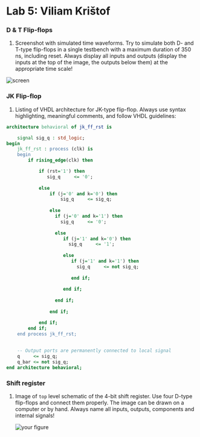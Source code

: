 # Lab 5: Viliam Krištof

### D & T Flip-flops

1. Screenshot with simulated time waveforms. Try to simulate both D- and T-type flip-flops in a single testbench with a maximum duration of 350 ns, including reset. Always display all inputs and outputs (display the inputs at the top of the image, the outputs below them) at the appropriate time scale!

![screen](https://user-images.githubusercontent.com/124798762/223757556-9dec1c0c-ccc4-4d11-9c6a-7164d549ce5b.png)

### JK Flip-flop

1. Listing of VHDL architecture for JK-type flip-flop. Always use syntax highlighting, meaningful comments, and follow VHDL guidelines:

```vhdl
architecture behavioral of jk_ff_rst is

    signal sig_q : std_logic;
begin
    jk_ff_rst : process (clk) is
    begin
        if rising_edge(clk) then

            if (rst='1') then
               sig_q     <= '0';
           
            else
                if (j='0' and k='0') then
                    sig_q     <= sig_q;
                               
                else
                  if (j='0' and k='1') then
                    sig_q     <= '0';  
                  
                  else
                     if (j='1' and k='0') then
                       sig_q     <= '1';
                     
                     else
                        if (j='1' and k='1') then
                          sig_q     <= not sig_q;
                        
                        end if;
                     
                     end if;
                         
                  end if;
                  
                end if;  

            end if;
        end if;
    end process jk_ff_rst;
    
   
    -- Output ports are permanently connected to local signal
    q     <= sig_q;
    q_bar <= not sig_q;
end architecture behavioral;
```

### Shift register

1. Image of `top` level schematic of the 4-bit shift register. Use four D-type flip-flops and connect them properly. The image can be drawn on a computer or by hand. Always name all inputs, outputs, components and internal signals!

   ![your figure]()
